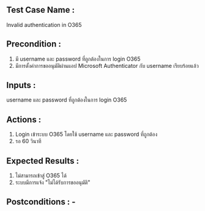 ## Test Case Name : 
Invalid authentication in O365
## Precondition : 
1. มี username และ password ที่ถูกต้องในการ login O365
2. มีการตั้งค่าการขออนุมัติผ่านแอป Microsoft Authenticator กับ username เรียบร้อยแล้ว
## Inputs : 
username และ password ที่ถูกต้องในการ login O365
## Actions : 
1. Login เข้าระบบ O365 โดยใช้ username และ password ที่ถูกต้อง
2. รอ 60 วินาที
## Expected Results :
1. ไม่สามารถเข้าสู่ O365 ได้
2. ระบบมีการแจ้ง "ไม่ได้รับการขออนุมัติ"


## Postconditions : -
